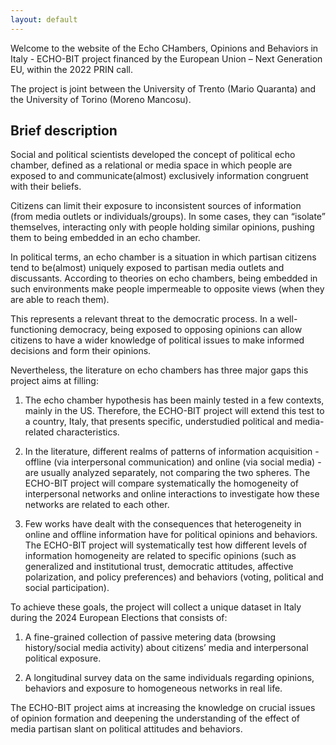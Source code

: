 ```yaml
---
layout: default
---
```


Welcome to the website of the Echo CHambers, Opinions and Behaviors in Italy - ECHO-BIT project financed by the European Union – Next Generation EU, within the 2022 PRIN call.

The project is joint between the University of Trento (Mario Quaranta) and the University of Torino (Moreno Mancosu).

## Brief description

Social and political scientists developed the concept of political echo chamber, defined as a relational or media space in which people are exposed to and communicate(almost) exclusively information congruent with their beliefs.

Citizens can limit their exposure to inconsistent sources of information (from media outlets or individuals/groups). In some cases, they can “isolate” themselves, interacting only with people holding similar opinions, pushing them to being embedded in an echo chamber.

In political terms, an echo chamber is a situation in which partisan citizens tend to be(almost) uniquely exposed to partisan media outlets and discussants. According to theories on echo chambers, being embedded in such environments make people impermeable to opposite views (when they are able to reach them).

This represents a relevant threat to the democratic process. In a well-functioning democracy, being exposed to opposing opinions can allow citizens to have a wider knowledge of political issues to make informed decisions and form their opinions.

Nevertheless, the literature on echo chambers has three major gaps this project aims at filling:

1) The echo chamber hypothesis has been mainly tested in a few contexts, mainly in the US. Therefore, the ECHO-BIT project will extend this test to a country, Italy, that presents specific, understudied political and media-related characteristics.

2) In the literature, different realms of patterns of information acquisition - offline (via interpersonal communication) and online (via social media) - are usually analyzed separately, not comparing the two spheres. The ECHO-BIT project will compare systematically the homogeneity of interpersonal networks and online interactions to investigate how these networks are related to each other.

3) Few works have dealt with the consequences that heterogeneity in online and offline information have for political opinions and behaviors. The ECHO-BIT project will systematically test how different levels of information homogeneity are related to specific opinions (such as generalized and institutional trust, democratic attitudes, affective polarization, and policy preferences) and behaviors (voting, political and social participation).

To achieve these goals, the project will collect a unique dataset in Italy during the 2024 European Elections that consists of:

1) A fine-grained collection of passive metering data (browsing history/social media activity) about citizens’ media and interpersonal political exposure.

2) A longitudinal survey data on the same individuals regarding opinions, behaviors and exposure to homogeneous networks in real life.

The ECHO-BIT project aims at increasing the knowledge on crucial issues of opinion formation and deepening the understanding of the effect of media partisan slant on political attitudes and behaviors.


